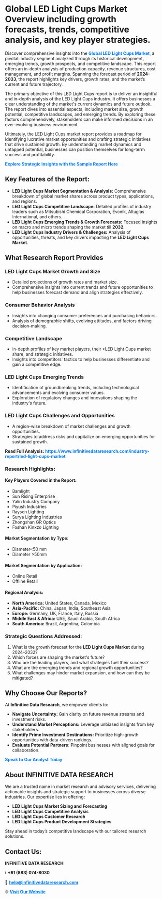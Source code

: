 <h1>Global LED Light Cups Market Overview including growth forecasts, trends, competitive analysis, and key player strategies.</h1>
<p>
Discover comprehensive insights into the 
<a href="https://www.infinitivedataresearch.com/industry-report/led-light-cups-market" rel="dofollow" style="color: #007BFF; text-decoration: none;"><strong>Global LED Light Cups Market</strong></a>, a pivotal industry segment analyzed through its historical development, emerging trends, growth prospects, and competitive landscape. This report offers an in-depth analysis of production capacity, revenue structures, cost management, and profit margins. Spanning the forecast period of <strong>2024–2033</strong>, the report highlights key drivers, growth rates, and the market’s current and future trajectory.
</p>
<p>
The primary objective of this LED Light Cups report is to deliver an insightful and in-depth analysis of the LED Light Cups industry. It offers businesses a clear understanding of the market's current dynamics and future outlook. The report dives into essential aspects, including market size, growth potential, competitive landscapes, and emerging trends. By exploring these factors comprehensively, stakeholders can make informed decisions in an ever-evolving business environment.
</p>
<p>
Ultimately, the LED Light Cups market report provides a roadmap for identifying lucrative market opportunities and crafting strategic initiatives that drive sustained growth. By understanding market dynamics and untapped potential, businesses can position themselves for long-term success and profitability.
</p>
<p>
<a href="https://www.infinitivedataresearch.com/request-sample/reportId=106666" style="color: #007BFF; text-decoration: none;"><strong>Explore Strategic Insights with the Sample Report Here</strong></a>
</p>

<h2>Key Features of the Report:</h2>
<ul>
<li><strong>LED Light Cups Market Segmentation & Analysis:</strong> Comprehensive breakdown of global market shares across product types, applications, and regions.</li>
<li><strong>LED Light Cups Competitive Landscape:</strong> Detailed profiles of industry leaders such as Mitsubishi Chemical Corporation, Evonik, Altuglas International, and others.</li>
<li><strong>LED Light Cups Emerging Trends & Growth Forecasts:</strong> Focused insights on macro and micro trends shaping the market till <strong>2032</strong>.</li>
<li><strong>LED Light Cups Industry Drivers & Challenges:</strong> Analysis of opportunities, threats, and key drivers impacting the <strong>LED Light Cups Market</strong>.</li>
</ul>

<h2>What Research Report Provides</h2>
<h3>LED Light Cups Market Growth and Size</h3>
<ul>
<li>Detailed projections of growth rates and market size.</li>
<li>Comprehensive insights into current trends and future opportunities to help businesses forecast demand and align strategies effectively.</li>
</ul>

<h3>Consumer Behavior Analysis</h3>
<ul>
<li>Insights into changing consumer preferences and purchasing behaviors.</li>
<li>Analysis of demographic shifts, evolving attitudes, and factors driving decision-making.</li>
</ul>

<h3>Competitive Landscape</h3>
<ul>
<li>In-depth profiles of key market players, their >LED Light Cups market share, and strategic initiatives.</li>
<li>Insights into competitors' tactics to help businesses differentiate and gain a competitive edge.</li>
</ul>

<h3>LED Light Cups Emerging Trends</h3>
<ul>
<li>Identification of groundbreaking trends, including technological advancements and evolving consumer values.</li>
<li>Exploration of regulatory changes and innovations shaping the industry's future.</li>
</ul>

<h3>LED Light Cups Challenges and Opportunities</h3>
<ul>
<li>A region-wise breakdown of market challenges and growth opportunities.</li>
<li>Strategies to address risks and capitalize on emerging opportunities for sustained growth.</li>
</ul>
<p><strong>Read Full Analysis:</strong> <a href="https://www.infinitivedataresearch.com/industry-report/led-light-cups-market" rel="dofollow" style="color: #007BFF; text-decoration: none;"><strong>https://www.infinitivedataresearch.com/industry-report/led-light-cups-market</strong></a></p>
<h3>Research Highlights:</h3>
<h4>Key Players Covered in the Report:</h4>
<ul><li>Bamlight</li><li>Sun Rising Enterprise</li><li>Yalin Industry Company</li><li>Piyush Industries</li><li>Raysen Lighting</li><li>Surya Lighting Industries</li><li>Zhongshan GR Optics</li><li>Foshan Kinxzo Lighting</li></ul>
<h4>Market Segmentation by Type:</h4>
<ul><li>Diameter&lt;50 mm</li><li>Diameter &gt;50mm</li></ul>
<h4>Market Segmentation by Application:</h4>
<ul><li>Online Retail</li><li>Offline Retail</li></ul>

<h4>Regional Analysis:</h4>
<ul>
<li><strong>North America:</strong> United States, Canada, Mexico</li>
<li><strong>Asia-Pacific:</strong> China, Japan, India, Southeast Asia</li>
<li><strong>Europe:</strong> Germany, UK, France, Italy, Russia</li>
<li><strong>Middle East & Africa:</strong> UAE, Saudi Arabia, South Africa</li>
<li><strong>South America:</strong> Brazil, Argentina, Colombia</li>
</ul>

<h3>Strategic Questions Addressed:</h3>
<ol>
<li>What is the growth forecast for the <strong>LED Light Cups Market</strong> during 2024–2032?</li>
<li>Which forces are shaping the market's future?</li>
<li>Who are the leading players, and what strategies fuel their success?</li>
<li>What are the emerging trends and regional growth opportunities?</li>
<li>What challenges may hinder market expansion, and how can they be mitigated?</li>
</ol>

<h2>Why Choose Our Reports?</h2>
<p>At <strong>Infinitive Data Research</strong>, we empower clients to:</p>
<ul>
<li><strong>Navigate Uncertainty:</strong> Gain clarity on future revenue streams and investment risks.</li>
<li><strong>Understand Market Perceptions:</strong> Leverage unbiased insights from key stakeholders.</li>
<li><strong>Identify Prime Investment Destinations:</strong> Prioritize high-growth opportunities with data-driven rankings.</li>
<li><strong>Evaluate Potential Partners:</strong> Pinpoint businesses with aligned goals for collaboration.</li>
</ul>
<p><a href="https://www.infinitivedataresearch.com/industry-report/led-light-cups-market" rel="dofollow" style="color: #007BFF; text-decoration: none;"><strong>Speak to Our Analyst Today</strong></a></p>

<h2>About INFINITIVE DATA RESEARCH</h2>
<p>We are a trusted name in market research and advisory services, delivering actionable insights and strategic support to businesses across diverse industries. Our expertise lies in offering:</p>
<ul>
<li><strong>LED Light Cups Market Sizing and Forecasting</strong></li>
<li><strong>LED Light Cups Competitive Analysis</strong></li>
<li><strong>LED Light Cups Customer Research</strong></li>
<li><strong>LED Light Cups Product Development Strategies</strong></li>
</ul>
<p>Stay ahead in today’s competitive landscape with our tailored research solutions.</p>

<h2>Contact Us:</h2>
<p><strong>INFINITIVE DATA RESEARCH</strong></p>
<p>📞 <strong>+91 (883) 074-8030</strong></p>
<p>📧 <strong><a href="mailto:help@infinitivedataresearch.com" style="color: #007BFF;">help@infinitivedataresearch.com</a></strong></p>
<p>🌐 <strong><a href="https://www.infinitivedataresearch.com" rel="dofollow" style="color: #007BFF;">Visit Our Website</a></strong></p>